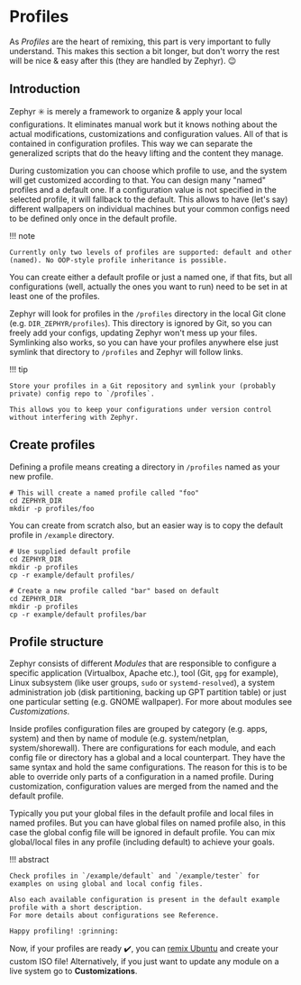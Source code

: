 # Profiles

As _Profiles_ are the heart of remixing, this part is very important to fully understand.
This makes this section a bit longer, but don't worry the rest will be nice & easy after this (they are handled by Zephyr). :wink:

## Introduction

Zephyr :eight_spoked_asterisk: is merely a framework to organize & apply your local configurations.
It eliminates manual work but it knows nothing about the actual modifications, customizations and configuration values.
All of that is contained in configuration profiles.
This way we can separate the generalized scripts that do the heavy lifting and the content they manage.

During customization you can choose which profile to use, and the system will get customized according to that.
You can design many "named" profiles and a default one.
If a configuration value is not specified in the selected profile, it will fallback to the default.
This allows to have (let's say) different wallpapers on individual machines but your common configs need to be defined only once in the default profile.

!!! note

    Currently only two levels of profiles are supported: default and other (named). No OOP-style profile inheritance is possible.

You can create either a default profile or just a named one, if that fits, but all configurations (well, actually the ones you want to run) need to be set in at least one of the profiles.

Zephyr will look for profiles in the `/profiles` directory in the local Git clone (e.g. `DIR_ZEPHYR/profiles`).
This directory is ignored by Git, so you can freely add your configs, updating Zephyr won't mess up your files.
Symlinking also works, so you can have your profiles anywhere else just symlink that directory to `/profiles` and Zephyr will follow links.

!!! tip

    Store your profiles in a Git repository and symlink your (probably private) config repo to `/profiles`.

    This allows you to keep your configurations under version control without interfering with Zephyr.

## Create profiles

Defining a profile means creating a directory in `/profiles` named as your new profile.

```
# This will create a named profile called "foo"
cd ZEPHYR_DIR
mkdir -p profiles/foo
```

You can create from scratch also, but an easier way is to copy the default profile in `/example` directory.

```
# Use supplied default profile
cd ZEPHYR_DIR
mkdir -p profiles
cp -r example/default profiles/

# Create a new profile called "bar" based on default
cd ZEPHYR_DIR
mkdir -p profiles
cp -r example/default profiles/bar
```

## Profile structure

Zephyr consists of different _Modules_ that are responsible to configure a specific application (Virtualbox, Apache etc.), tool (Git, `gpg` for example), Linux subsystem (like user groups, `sudo` or `systemd-resolved`), a system administration job (disk partitioning, backing up GPT partition table) or just one particular setting (e.g. GNOME wallpaper).
For more about modules see _Customizations_.

Inside profiles configuration files are grouped by category (e.g. apps, system) and then by name of module (e.g. system/netplan, system/shorewall).
There are configurations for each module, and each config file or directory has a global and a local counterpart.
They have the same syntax and hold the same configurations.
The reason for this is to be able to override only parts of a configuration in a named profile.
During customization, configuration values are merged from the named and the default profile.

Typically you put your global files in the default profile and local files in named profiles.
But you can have global files on named profile also, in this case the global config file will be ignored in default profile.
You can mix global/local files in any profile (including default) to achieve your goals.

!!! abstract

    Check profiles in `/example/default` and `/example/tester` for examples on using global and local config files.

    Also each available configuration is present in the default example profile with a short description.
    For more details about configurations see Reference.

    Happy profiling! :grinning:

Now, if your profiles are ready :heavy_check_mark:, you can [remix Ubuntu](remix.md) and create your custom ISO file!
Alternatively, if you just want to update any module on a live system go to **Customizations**.
